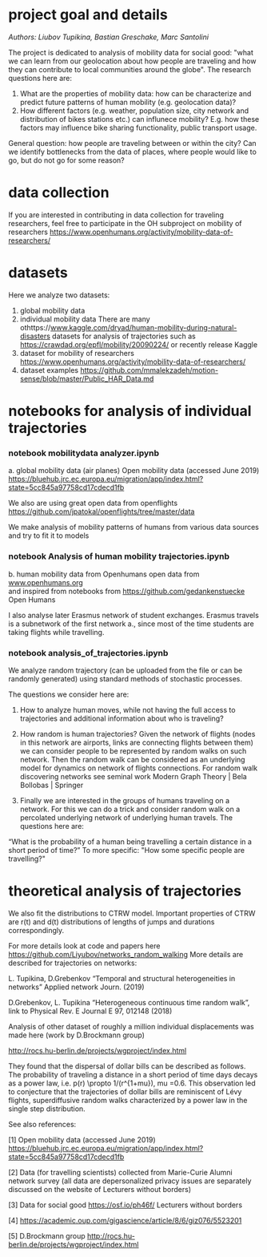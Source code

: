 # project goal and details 

*Authors: Liubov Tupikina, Bastian Greschake, Marc Santolini* 

The project is dedicated to analysis of mobility data for social good: "what we can learn from our geolocation about how people are traveling and how they can contribute to local communities around the globe". 
The research questions here are: 
1. What are the properties of mobility data: 
how can be characterize and predict future patterns of human mobility (e.g. geolocation data)?
2. How different factors (e.g. weather, population size, city network and distribution of bikes stations  etc.) 
can influnece mobility? E.g. how these factors may influence bike sharing functionality, public transport usage.

General question: how people are traveling between or within the city? Can we identify bottlenecks from the data of places, where people would like to go, but do not go for some reason?

# data collection 
If you are interested in contributing in data collection for traveling researchers, feel free to participate in the OH subproject on mobility of researchers https://www.openhumans.org/activity/mobility-data-of-researchers/


# datasets
Here we analyze two datasets: 
1. global mobility data 
2. individual mobility data 
There are many othttps://www.kaggle.com/dryad/human-mobility-during-natural-disasters datasets for analysis of trajectories such as https://crawdad.org/epfl/mobility/20090224/ or recently release Kaggle 
3. dataset for mobility of researchers https://www.openhumans.org/activity/mobility-data-of-researchers/
4. dataset examples https://github.com/mmalekzadeh/motion-sense/blob/master/Public_HAR_Data.md

# notebooks for analysis of individual trajectories

### notebook mobilitydata analyzer.ipynb
a. global mobility data (air planes) 
Open mobility data (accessed June 2019)
https://bluehub.jrc.ec.europa.eu/migration/app/index.html?state=5cc845a97758cd17cdecd1fb

We also are using great open data from openflights https://github.com/jpatokal/openflights/tree/master/data


We make analysis of mobility patterns of humans from various data sources and try to fit it to models 

### notebook Analysis of human mobility trajectories.ipynb
b. human mobility data from Openhumans open data from www.openhumans.org  
and inspired from notebooks from https://github.com/gedankenstuecke Open Humans

I also analyse later Erasmus network of student exchanges. 
Erasmus travels is a subnetwork of the first network a., since most of the time 
students are taking flights while travelling. 

### notebook analysis_of_trajectories.ipynb
We analyze random trajectory (can be uploaded from the file or can be randomly generated) using standard methods of stochastic processes.

The questions we consider here are:

1. How to analyze human moves, while not having the full access to trajectories and additional information about who is traveling?

2. How random is human trajectories?
Given the network of flights (nodes in this network are airports, links are connecting flights between them)
we can consider people to be represented by random walks on such network.
Then the random walk can be considered as an underlying model for 
dynamics on network of flights connections.
For random walk discovering networks see seminal work Modern Graph Theory | Bela Bollobas | Springer

3. Finally we are interested in the groups of humans traveling on a network. 
For this we can do a trick and consider random walk on a percolated underlying network of underlying human travels. 
The questions here are:

“What is the probability of a human being travelling a certain distance in a short period of time?” 
To more specific:
"How some specific people are travelling?"


# theoretical analysis of trajectories

We also fit the distributions to CTRW model. Important properties of CTRW are r(t) and d(t) distributions of lengths of jumps and durations correspondingly.

For more details look at code and papers here https://github.com/Liyubov/networks_random_walking 
More details are described for trajectories on networks: 

L. Tupikina, D.Grebenkov “Temporal and structural heterogeneities in networks” Applied network Journ. (2019) 

D.Grebenkov, L. Tupikina “Heterogeneous continuous time random walk”, link to Physical Rev. E Journal E 97, 012148 (2018)


Analysis of other dataset of roughly a million individual displacements was made here (work by D.Brockmann group)

http://rocs.hu-berlin.de/projects/wgproject/index.html 

They found that the dispersal of dollar bills can be described as follows.
The probability of traveling a distance in a short period of time days decays as a power law, i.e. p(r) \propto 1/(r^{1+mu}), mu =0.6.
This observation led to conjecture that the trajectories of dollar bills are reminiscent of Lévy flights, 
superdiffusive random walks characterized by a power law in the single step distribution. 


See also references: 

[1] Open mobility data (accessed June 2019)
https://bluehub.jrc.ec.europa.eu/migration/app/index.html?state=5cc845a97758cd17cdecd1fb

[2] Data (for travelling scientists) collected from Marie-Curie Alumni network survey (all data
are depersonalized privacy issues are separately discussed on the website of Lecturers without
borders)

[3] Data for social good https://osf.io/ph46f/ Lecturers without borders

[4] https://academic.oup.com/gigascience/article/8/6/giz076/5523201

[5] D.Brockmann group
http://rocs.hu-berlin.de/projects/wgproject/index.html 
